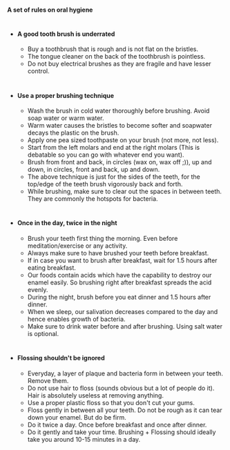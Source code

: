 #### A set of rules on oral hygiene
#
* #### __A good tooth brush is underrated__
	* Buy a toothbrush that is rough and is not flat on the bristles.
	* The tongue cleaner on the back of the toothbrush is pointless.
	* Do not buy electrical brushes as they are fragile and have lesser control.
#
* #### __Use a proper brushing technique__
	* Wash the brush in cold water thoroughly before brushing. Avoid soap water or warm water.
	* Warm water causes the bristles to become softer and soapwater decays the plastic on the brush.
	* Apply one pea sized toothpaste on your brush (not more, not less).
	* Start from the left molars and end at the right molars (This is debatable so you can go with whatever end you want).
	* Brush from front and back, in circles (wax on, wax off ;)), up and down, in circles, front and back, up and down.
	* The above technique is just for the sides of the teeth, for the top/edge of the teeth brush vigorously back and forth.
	* While brushing, make sure to clear out the spaces in between teeth. They are commonly the hotspots for bacteria.
#
* #### __Once in the day, twice in the night__
	* Brush your teeth first thing the morning. Even before meditation/exercise or any activity.
	* Always make sure to have brushed your teeth before breakfast.
	* If in case you want to brush after breakfast, wait for 1.5 hours after eating breakfast.
	* Our foods contain acids which have the capability to destroy our enamel easily. So brushing right after breakfast spreads the acid evenly.
	* During the night, brush before you eat dinner and 1.5 hours after dinner.
	* When we sleep, our salivation decreases compared to the day and hence enables growth of bacteria.
	* Make sure to drink water before and after brushing. Using salt water is optional.
#
* #### __Flossing shouldn't be ignored__
	* Everyday, a layer of plaque and bacteria form in between your teeth. Remove them.
	* Do not use hair to floss (sounds obvious but a lot of people do it). Hair is absolutely useless at removing anything.
	* Use a proper plastic floss so that you don't cut your gums.
	* Floss gently in between all your teeth. Do not be rough as it can tear down your enamel. But do be firm.
	* Do it twice a day. Once before breakfast and once after dinner.
	* Do it gently and take your time. Brushing + Flossing should ideally take you around 10-15 minutes in a day.
